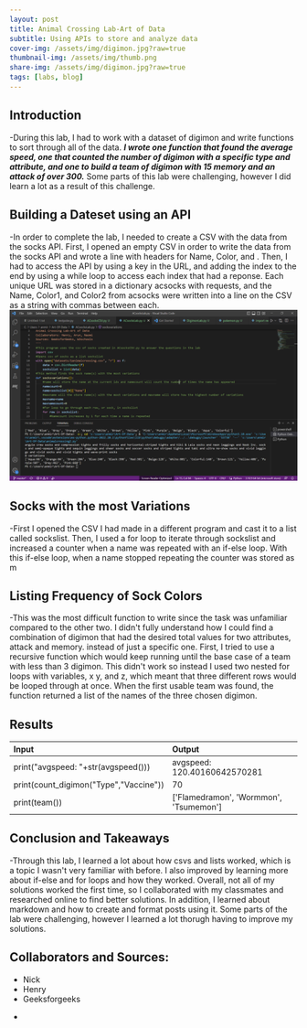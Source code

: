```yaml
---
layout: post
title: Animal Crossing Lab-Art of Data
subtitle: Using APIs to store and analyze data
cover-img: /assets/img/digimon.jpg?raw=true
thumbnail-img: /assets/img/thumb.png
share-img: /assets/img/digimon.jpg?raw=true
tags: [labs, blog]
---
```




## Introduction

-During this lab, I had to work with a dataset of digimon and write functions to sort through all of the data.
**_I wrote one function that found the average speed, one that counted the number of digimon with a specific type and attribute, and one to build a team of digimon with 15 memory and an attack of over 300._** Some parts of this lab were challenging, however I did learn a lot as a result of this challenge. 

## Building a Dateset using an API

-In order to complete the lab, I needed to create a CSV with the data from the socks API. First, I opened an empty CSV in order to write the data from the socks API and wrote a line with headers for Name, Color, and .
Then, I had to access the API by using a key in the URL, and adding the index to the end by using a while loop to access each index that had a reponse.
Each unique URL was stored in a dictionary acsocks with requests, and the Name, Color1, and Color2 from acsocks were written into a line on the CSV as a string with commas between each.
![CSV](https://github.com/amanmirzahmgithub/Art-Of-Data/blob/master/assets/img/CSV.jpg.png)

## Socks with the most Variations
 
-First I opened the CSV I had made in a different program and cast it to a list called sockslist. Then, I used a for loop to iterate through sockslist and increased a counter when a name was repeated with an if-else loop.
With this if-else loop, when a name stopped repeating the counter was stored as m
 
## Listing Frequency of Sock Colors
 
 -This was the most difficult function to write since the task was unfamiliar compared to the other two. I didn't fully understand how I could find a combination of digimon that had the desired total values for two attributes, attack and memory. instead of just a specific one. First, I tried to use a recursive function which would keep running until the base case of a team with less than 3 digimon. This didn't work so instead I used two nested for loops with variables, x y, and z, which meant that three different rows would be looped through at once. When the first usable team was found, the function returned a list of the names of the three chosen digimon. 
 
## Results

| Input | Output | 
| :------ |:--- | 
| print("avgspeed: "+str(avgspeed())) | avgspeed: 120.40160642570281 | 
| print(count_digimon("Type","Vaccine")) | 70 | 
| print(team()) | ['Flamedramon', 'Wormmon', 'Tsumemon'] | 


## Conclusion and Takeaways

-Through this lab, I learned a lot about how csvs and lists worked, which is a topic I wasn't very familiar with before. I also improved by learning more about if-else and for loops and how they worked. Overall, not all of my solutions worked the first time, so I collaborated with my classmates and researched online to find better solutions. In addition, I learned about markdown and how to create and format posts using it. Some parts of the lab were challenging, however I learned a lot thorugh having to improve my solutions.

## Collaborators and Sources:

* Nick 
* Henry
* Geeksforgeeks


 
 -
